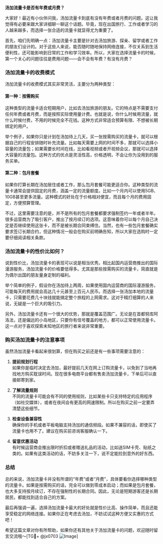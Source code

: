**汤加流量卡是否有年费或月费？**

大家好！最近有小伙伴问我，汤加流量卡到底有没有年费或者月费的问题。这让我觉得有必要来跟大家详细聊一聊这个话题。毕竟，现在出国旅行、工作或者学习的人越来越多，而选择一张合适的流量卡就显得尤为重要了。

首先，咱们先明确一点：汤加流量卡主要是针对去汤加旅游、探亲、留学或者工作的朋友们设计的。对于这些人来说，能否随时随地保持网络连接，不仅关系到生活便利性，还可能影响到日常的工作和学习效率。所以，大家在选择流量卡的时候，第一个关心的问题往往是费用问题——会不会有年费？有没有月费？

### **汤加流量卡的收费模式**

汤加流量卡的收费模式其实非常灵活，主要分为两种类型：

#### **第一种：按需购买**
这种类型的流量卡适合短期用户，比如去汤加旅游的朋友。它的特点是不需要支付任何年费或者月费，而是按照实际使用量计费。也就是说，你什么时候用流量，就什么时候付费，不用的时候完全不花钱。这种方式非常适合预算有限、不想被长期绑定的用户。

举个例子，如果你只是计划在汤加待上几天，买一张按需购买的流量卡，就可以根据自己的行程安排随时补充流量。比如每天需要上网的时间不多，那就可以选择小容量的流量包；如果需要长时间在线，比如看视频或者开视频会议，那就可以选择大容量的流量包。这种方式的优点是灵活性高，价格透明，不会让你为没用到的服务买单。

#### **第二种：包月套餐**
如果你打算长期在汤加居住或者工作，那么包月套餐可能更适合你。这种类型的流量卡通常会提供固定的月费，涵盖一定的流量额度。比如一个月内可以使用5GB、10GB甚至更多流量。这种模式的好处在于价格相对便宜，而且每个月的费用固定，方便预算管理。

不过，这里需要注意的是，并不是所有的包月套餐都要求强制签约一年或者半年。很多运营商为了吸引客户，推出了按月续订的选项。这意味着你可以每个月自己决定是否继续使用这张卡，而不是被长期合同束缚住。当然，也有一些包月套餐确实要求签订长期合约，但这种情况一般会在购买前明确告知，所以大家在选购时一定要仔细阅读相关条款。

### **汤加流量卡的性价比如何？**

说到性价比，汤加流量卡的表现可以说是相当优秀。相比起国内运营商推出的国际漫游服务，汤加流量卡的价格要低得多。尤其是那些按需购买的流量卡，简直就是为偶尔出国的朋友量身定制的福利。

举个简单的例子，假设你在汤加待上两周，如果使用国内运营商的国际漫游服务，可能每天的费用就会高达几十元甚至上百元人民币。而选择一张汤加本地的流量卡，只需要花费几十块钱就能搞定整个旅程的上网需求。这对于精打细算的人来说，无疑是一个巨大的吸引力。

另外，汤加流量卡还有一个很大的优势，那就是覆盖范围广。无论是在首都努库阿洛法，还是偏远的小岛地区，只要你有信号覆盖的地方，都可以正常使用流量卡。这一点对于喜欢探索未知地区的旅行者来说非常重要。

### **购买汤加流量卡的注意事项**

虽然汤加流量卡看起来很划算，但在购买之前还是有一些事项需要注意的：

1. **提前规划行程**  
   如果你是临时决定去汤加，最好提前几天在网上订购流量卡，以免到了当地再找地方购买耽误时间。现在很多电商平台都有售卖汤加流量卡，下单后可以直接邮寄到家。

2. **了解流量规则**  
   不同的流量卡可能会有不同的使用规则，比如某些卡只支持特定的应用程序（如社交媒体），或者在夜间会有更高的网速限制。所以在购买之前一定要弄清楚这些细节。

3. **检查设备兼容性**  
   确保你的手机或者平板电脑支持汤加的通信频段。如果不兼容的话，即使买了流量卡也用不了。建议在购买前咨询客服确认一下。

4. **留意优惠活动**  
   有时候运营商会推出限时折扣或者赠送礼品的活动，比如送SIM卡壳、贴纸之类的。如果有这类活动的话，不妨多关注一下，说不定能捡到意外的好东西。

### **总结**

总的来说，汤加流量卡并没有所谓的“年费”或者“月费”，具体要看你选择哪种类型的流量卡。如果是按需购买的话，完全可以做到零成本启动；而如果是包月套餐，也大多支持按月续订，不存在强制性的长期合同。因此，无论是短期游客还是长期居民，都能找到适合自己的方案。

最后再强调一遍，选择汤加流量卡最大的好处就是性价比高、操作简单，而且还能享受稳定的网络连接。如果你正在考虑去汤加，不妨试试这种方便又实惠的方式吧！

希望这篇文章对你有所帮助，如果你还有其他关于汤加流量卡的问题，欢迎随时留言交流哦～[TG💪+ @jx0703 ![Image](https://github.com/user-attachments/assets/dbca1d08-cadb-493c-b0ec-ad6f7a83f270)]
